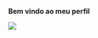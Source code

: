 **Bem vindo ao meu perfil**



![](https://media1.tenor.com/m/-tquk_v-Y_YAAAAC/emy-d%C3%A9part.gif)


